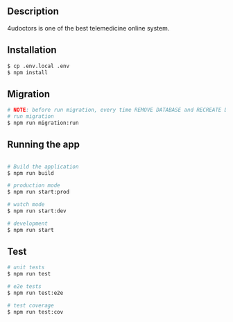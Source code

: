 ## Description

4udoctors is one of the best telemedicine online system.

## Installation

```bash
$ cp .env.local .env
$ npm install
```

## Migration

```bash
# NOTE: before run migration, every time REMOVE DATABASE and RECREATE DATABASE
# run migration
$ npm run migration:run
```

## Running the app

```bash

# Build the application
$ npm run build

# production mode
$ npm run start:prod

# watch mode
$ npm run start:dev

# development
$ npm run start
```

## Test

```bash
# unit tests
$ npm run test

# e2e tests
$ npm run test:e2e

# test coverage
$ npm run test:cov
```

